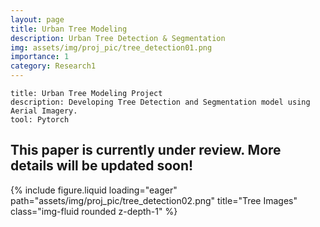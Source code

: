 ```yaml
---
layout: page
title: Urban Tree Modeling
description: Urban Tree Detection & Segmentation
img: assets/img/proj_pic/tree_detection01.png
importance: 1
category: Research1
---
```


    title: Urban Tree Modeling Project
    description: Developing Tree Detection and Segmentation model using Aerial Imagery.
    tool: Pytorch


<h2>This paper is currently under review. More details will be updated soon!</h2>

<div class="row justify-content-sm-center">
  <div class="col-sm mt-3 mt-md-0">
        {% include figure.liquid loading="eager" path="assets/img/proj_pic/tree_detection02.png" title="Tree Images" class="img-fluid rounded z-depth-1" %}
  </div>
</div>

